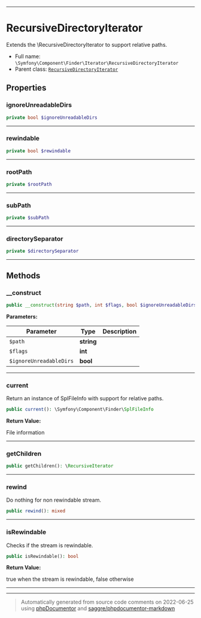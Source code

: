 ***

# RecursiveDirectoryIterator

Extends the \RecursiveDirectoryIterator to support relative paths.



* Full name: `\Symfony\Component\Finder\Iterator\RecursiveDirectoryIterator`
* Parent class: [`RecursiveDirectoryIterator`](../../../../RecursiveDirectoryIterator.md)



## Properties


### ignoreUnreadableDirs



```php
private bool $ignoreUnreadableDirs
```






***

### rewindable



```php
private bool $rewindable
```






***

### rootPath



```php
private $rootPath
```






***

### subPath



```php
private $subPath
```






***

### directorySeparator



```php
private $directorySeparator
```






***

## Methods


### __construct



```php
public __construct(string $path, int $flags, bool $ignoreUnreadableDirs = false): mixed
```








**Parameters:**

| Parameter | Type | Description |
|-----------|------|-------------|
| `$path` | **string** |  |
| `$flags` | **int** |  |
| `$ignoreUnreadableDirs` | **bool** |  |




***

### current

Return an instance of SplFileInfo with support for relative paths.

```php
public current(): \Symfony\Component\Finder\SplFileInfo
```









**Return Value:**

File information



***

### getChildren



```php
public getChildren(): \RecursiveIterator
```











***

### rewind

Do nothing for non rewindable stream.

```php
public rewind(): mixed
```











***

### isRewindable

Checks if the stream is rewindable.

```php
public isRewindable(): bool
```









**Return Value:**

true when the stream is rewindable, false otherwise



***


***
> Automatically generated from source code comments on 2022-06-25 using [phpDocumentor](http://www.phpdoc.org/) and [saggre/phpdocumentor-markdown](https://github.com/Saggre/phpDocumentor-markdown)
